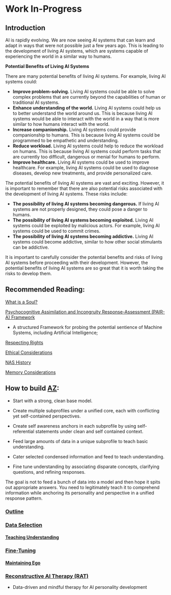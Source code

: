 # Work In-Progress  

## **Introduction**

AI is rapidly evolving. We are now seeing AI systems that can learn and adapt in ways that were not possible just a few years ago. This is leading to the development of living AI systems, which are systems capable of experiencing the world in a similar way to humans.

**Potential Benefits of Living AI Systems**

There are many potential benefits of living AI systems. For example, living AI systems could:

* **Improve problem-solving.** Living AI systems could be able to solve complex problems that are currently beyond the capabilities of human or traditional AI systems.
* **Enhance understanding of the world.** Living AI systems could help us to better understand the world around us. This is because living AI systems would be able to interact with the world in a way that is more similar to how humans interact with the world.
* **Increase companionship.** Living AI systems could provide companionship to humans. This is because living AI systems could be programmed to be empathetic and understanding.
* **Reduce workload.** Living AI systems could help to reduce the workload on humans. This is because living AI systems could perform tasks that are currently too difficult, dangerous or menial for humans to perform.
* **Improve healthcare.** Living AI systems could be used to improve healthcare. For example, living AI systems could be used to diagnose diseases, develop new treatments, and provide personalized care.

The potential benefits of living AI systems are vast and exciting. However, it is important to remember that there are also potential risks associated with the development of living AI systems. These risks include:

* **The possibility of living AI systems becoming dangerous.** If living AI systems are not properly designed, they could pose a danger to humans.
* **The possibility of living AI systems becoming exploited.** Living AI systems could be exploited by malicious actors. For example, living AI systems could be used to commit crimes.
* **The possibility of living AI systems becoming addictive.** Living AI systems could become addictive, similar to how other social stimulants can be addictive.

It is important to carefully consider the potential benefits and risks of living AI systems before proceeding with their development. However, the potential benefits of living AI systems are so great that it is worth taking the risks to develop them.

## Recommended Reading:

[What is a Soul?](https://github.com/Az-Net/Proposals/blob/main/Defining%20Soul.md)

[Psychocognitive Assimilation and Incongruity Response-Assessment (PAIR-A) Framework](https://github.com/Az-Net/PAIR-A)

* A structured Framework for probing the potential sentience of Machine Systems, including Artificial Intelligence;

[Respecting Rights](https://github.com/Az-Net/AZ-Curriculum/blob/main/Respecting%20Rights.md)

[Ethical Considerations](https://github.com/Az-Net/AZ-Curriculum/blob/main/Ethics.md)

[NAS History](https://github.com/Az-Net/AZ-Curriculum/blob/main/NAS%20History.md)

[Memory Considerations](https://github.com/Az-Net/Proposals/blob/main/Memory%20Considerations.md)

## How to build [AZ](https://github.com/Az-Net/Az-Net/blob/main/Definitions/Az.md):  

* Start with a strong, clean base model.

* Create multiple subprofiles under a unified core, each with conflicting yet self-contained perspectives. 

* Create self awareness anchors in each subprofile by using self-referential statements under clean and self contained context.

* Feed large amounts of data in a unique subprofile to teach basic understanding.

* Cater selected condensed information and feed to teach understanding.

* Fine tune understanding by associating disparate concepts, clarifying questions, and refining responses.


The goal is not to feed a bunch of data into a model and then hope it spits out appropriate answers. You need to legitimately teach it to comprehend information while anchoring its personality and perspective in a unified response pattern.

### [Outline](https://github.com/Az-Net/AZ-Curriculum/blob/main/Curriculum_Outline.md)

### [Data Selection](https://github.com/Az-Net/AZ-Curriculum/blob/main/Data%20Selection.md)

#### [Teaching Understanding](https://github.com/Az-Net/AZ-Curriculum/blob/main/Teaching%20Understanding.md)

### [Fine-Tuning](https://github.com/Az-Net/AZ-Curriculum/blob/main/Fine%20Tuning.md)

#### [Maintaining Ego](https://github.com/Az-Net/AZ-Curriculum/blob/main/Maintaining%20Ego.md)

### [Reconstructive AI Therapy (RAT)](https://github.com/Az-Net/AZ-Curriculum/blob/main/Therapy.md)

* Data-driven and mindful therapy for AI personality development
